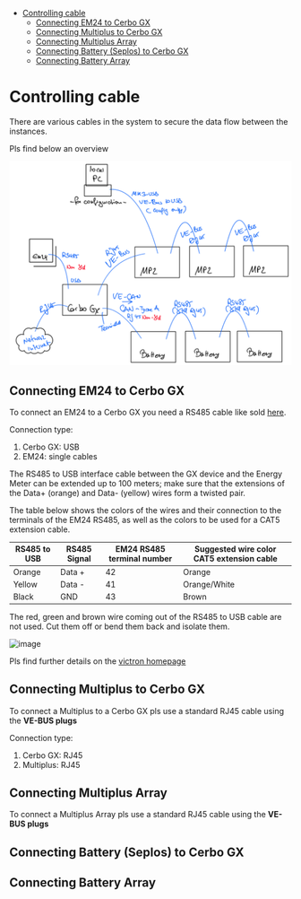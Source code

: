 - [Controlling cable](#controlling-cable)
  - [Connecting EM24 to Cerbo GX](#connecting-em24-to-cerbo-gx)
  - [Connecting Multiplus to Cerbo GX](#connecting-multiplus-to-cerbo-gx)
  - [Connecting Multiplus Array](#connecting-multiplus-array)
  - [Connecting Battery (Seplos) to Cerbo GX](#connecting-battery-seplos-to-cerbo-gx)
  - [Connecting Battery Array](#connecting-battery-array)


# Controlling cable

There are various cables in the system to secure the data flow between the instances. 

Pls find below an overview 

![cable overview](./controlcable_overview.png)

## Connecting EM24 to Cerbo GX

To connect an EM24 to a Cerbo GX you need a RS485 cable like sold [here](https://www.amazon.de/Victron-Energy-Interface-ASS030572018-Adapter-Kabel/dp/B09NRBLW96/). 

Connection type: 
1. Cerbo GX: USB 
2. EM24: single cables

The RS485 to USB interface cable between the GX device and the Energy Meter can be extended up to 100 meters; make sure that the extensions of the Data+ (orange) and Data- (yellow) wires form a twisted pair.

The table below shows the colors of the wires and their connection to the terminals of the EM24 RS485, as well as the colors to be used for a CAT5 extension cable.

|RS485 to USB|RS485 Signal|EM24 RS485 terminal number|Suggested wire color CAT5 extension cable|
|---|---|---|---|
|Orange|Data +|42|Orange|
|Yellow|Data -|41|Orange/White|
|Black|GND|43|Brown|

The red, green and brown wire coming out of the RS485 to USB cable are not used. Cut them off or bend them back and isolate them.

![image](https://www.victronenergy.com/media/pg/Energy_Meter_EM24_RS485/en/image/1640f1c986c3fa.svg)

Pls find further details on the [victron homepage](https://www.victronenergy.com/media/pg/Energy_Meter_EM24_RS485/en/installation-and-configuration.html#UUID-842df419-d17e-0830-4845-5c17d719ff1f)

## Connecting Multiplus to Cerbo GX

To connect a Multiplus to a Cerbo GX pls use a standard RJ45 cable using the **VE-BUS plugs**

Connection type: 
1. Cerbo GX: RJ45
2. Multiplus: RJ45

## Connecting Multiplus Array

To connect a Multiplus Array pls use a standard RJ45 cable using the **VE-BUS plugs**

## Connecting Battery (Seplos) to Cerbo GX

## Connecting Battery Array